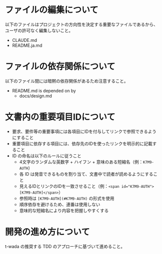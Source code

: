 
# ファイルの編集について

以下のファイルはプロジェクトの方向性を決定する重要なファイルであるから、
ユーザの許可なく編集しないこと。

- CLAUDE.md
- README.ja.md

# ファイルの依存関係について

以下のファイル間には暗黙の依存関係があるため注意すること。

- README.md is depended on by
  - docs/design.md

# 文書内の重要項目IDについて

- 要求、要件等の重要事項には各項目にIDを付与してリンクで参照できるようにすること
- 重要項目に依存する項目には、依存先のIDを使ったリンクを明示的に記載すること
- ID の命名は以下のルールに従うこと
  - 4文字のランダムな英数字 + ハイフン + 意味のある短縮名（例：`K7M9-AUTH`）
  - 各 ID は発音できるものを割り当て、文書中で読者が読めるようにすること
  - 見えるIDとリンクのIDを一致させること（例：`<span id="K7M9-AUTH">[K7M9-AUTH]</span>`）
  - 参照時は `[K7M9-AUTH](#K7M9-AUTH)` の形式を使用
  - 順序依存を避けるため、連番は使用しない
  - 意味的な短縮名により内容を把握しやすくする

# 開発の進め方について

t-wada の推奨する TDD のアプローチに基づいて進めること。
